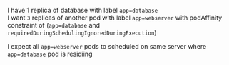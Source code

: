 I have 1 replica of database with label `app=database`   
I want `3` replicas of another pod with label `app=webserver` with podAffinity constraint of (`app=database` and `requiredDuringSchedulingIgnoredDuringExecution`)   

I expect all `app=webserver` pods to scheduled on same server where `app=database` pod is residiing
